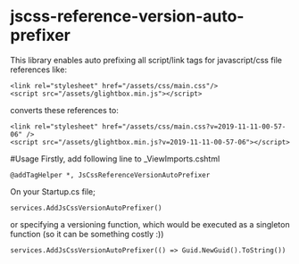 # jscss-reference-version-auto-prefixer
This library enables auto prefixing all script/link tags for javascript/css file references like:
```
<link rel="stylesheet" href="/assets/css/main.css"/>
<script src="/assets/glightbox.min.js"></script>
```
converts these references to:
```
<link rel="stylesheet" href="/assets/css/main.css?v=2019-11-11-00-57-06" />
<script src="/assets/glightbox.min.js?v=2019-11-11-00-57-06"></script>
```

#Usage
Firstly, add following line to _ViewImports.cshtml
```
@addTagHelper *, JsCssReferenceVersionAutoPrefixer
```
On your Startup.cs file; 
```
services.AddJsCssVersionAutoPrefixer() 
```
or specifying a versioning function, which would be executed as a singleton function (so it can be something costly :))
```
services.AddJsCssVersionAutoPrefixer(() => Guid.NewGuid().ToString()) 
```

